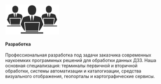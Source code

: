 ![](assets/img/services-development.png)

#### Разработка

Профессиональная разработка под задачи заказчика современных наукоемких программных решений
для обработки данных ДЗЗ. Наша основная специализация: терминалы первичной и вторичной обработки,
системы автоматизации и каталогизации, средства визуального отображения, геопорталы и
картографические сервисы.